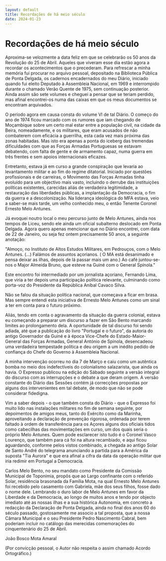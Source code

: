 ```yaml
---
layout: default
title: Recordações de há meio século
date: 2024-01-23
---
```

# Recordações de há meio século

Aproxima-se velozmente a data feliz em que se celebrarão os 50 anos da Revolução do 25 de Abril. Aqueles que viveram esse dia estão agora  a recordar os acontecimentos que o precederam. Para refrescar a minha memória fui procurar no arquivo pessoal, depositado na Biblioteca Pública de Ponta Delgada, os cadernos encadernados do meu Diário, iniciado quando fui eleito Deputado à Assembleia Nacional, em 1969 e interrompido durante o chamado Verão Quente de 1975, sem continuação posterior. Ainda assim são sete volumes e cheguei a pensar que se teriam perdido, mas afinal encontrei-os numa das caixas em que os meus documentos se encontram arquivados.

O período agora em causa consta do volume VI de tal Diário. O começo do ano de 1974 ficou marcado com os rumores que iam chegando de Moçambique sobre um certo mal estar entre a população civil, na cidade da Beira, nomeadamente, e os militares, que eram acusados de não combaterem com eficácia a guerrilha, esta cada vez mais próxima das zonas habitadas. Mas isto era apenas a ponta do iceberg das tremendas dificuldades com que as Forças Armadas Portuguesas se estavam debatendo, com falta de gente e de armamento capaz, numa guerra em três frentes e sem apoios internacionais eficazes.

Entretanto, estava já em curso a grande conspiração que levaria ao levantamento militar e ao fim do regime ditatorial. Iniciado por questões profissionais e de carreiras, o Movimento das Forças Armadas tinha evoluído para um objectivo mais vasto, incluindo o derrube das instituições políticas existentes, carecidas aliás de verdadeira legitimidade, a restauração das liberdades públicas, a implantação da Democracia, o fim da guerra e a descolonização. Na liderança ideológica do MFA estava, veio a saber-se mais tarde, um velho conhecido meu, o então Tenente Coronel Ernesto Melo Antunes.

Já evoquei noutro local o meu percurso junto de Melo Antunes, ainda nos tempos de Liceu, sendo ele ainda um oficial subalterno deslocado em Ponta Delgada. Agora quero apenas mencionar que no Diário encontrei, com data de 22 de Janeiro, ou seja fez ontem precisamente 50 anos, a seguinte anotação:

"Almoço, no Instituto de Altos Estudos Militares, em Pedrouços, com o Melo Antunes. (...) Falámos de assuntos açorianos. ( O MA está desanimado e pensa deixar as ilhas, depois de lá passar mais um ano.) Ao café juntou-se-nos o Major Almeida Bruno, que esteve na Guiné com o General Spínola."

Este encontro foi intermediado por um jornalista açoriano, Fernando Lima, que viria a ter depois uma participação política relevante, culminando como porta-voz do Presidente da República Aníbal Cavaco Silva.

Não se falou da situação política nacional, que começava a ficar em brasa. Mas sempre entendi esta iniciativa de Ernesto Melo Antunes como um sinal a ter em conta para o futuro próximo.

Aliás, tendo em conta o agravamento da situação da guerra colonial, estava eu começando a preparar um discurso a fazer em São Bento marcando limites ao prolongamento dela. A oportunidade de tal discurso foi sendo adiada, até que a publicação do livro "Portugal e o futuro", da autoria do antigo Governador da Guiné e à época Vice-Chefe do Estado-Maior- General das Forças Armadas, General António de Spínola, desencadeou uma verdadeira tempestade política e deu origem a um inédito pedido de confiança do Chefe do Governo à Assembleia Nacional.

A minha intervenção ocorreu no dia 7 de Março e caiu como um autêntica bomba no meio dos indefectíveis do colonialismo salazarista, que ainda os havia. O Expresso publicou na edição do Sábado seguinte a versão integral do discurso com as interrupções e o debate a que deram origem. A versão constante do Diário das Sessões contém já correcções propostas por alguns dos intervenientes em tal debate, de modo que não se pode considerar fidedigna.

Vim a saber depois  - o que também consta do Diário - que o Expresso foi muito lido nas instalações militares no fim de semana seguinte, por depoimentos de amigos meus, tanto do Exército como da Marinha, aproveitando a declaração de prevenção rigorosa, ordenada por terem faltado à ordem de transferência para os Açores alguns dos oficiais tidos como cabecilhas das movimentações em curso, um dos quais seria o próprio Melo Antunes. Quem pode esclarecer isto tudo é o Coronel Vasco Lourenço, que também para cá foi na altura recambiado, e aqui ficou aguardando, conforme pelos vistos combinado, a chegada ao antigo Solar de Santo André do telegrama anunciando a partida para a América da suposta "Tia Aurora" e que era afinal a cifra da data da operação militar que iria redimir em Portugal a Democracia.

Carlos Melo Bento, no seu mandato como Presidente da Comissão Municipal de Toponímia, propôs que ao Largo confinante com o referido Solar, residência brasonada da Família Mota, na qual Ernesto Melo Antunes foi recebido pelo casamento com Gabriela, mãe dos seus filhos, fosse dado o nome dele. Lembrando o duro labor de  Melo Antunes em favor da Liberdade e da Democracia, ao longo de muitos anos e tendo por objecto imediato até as nossas ilhas e a sua histórica Autonomia, em concreto a redacção da Declaração de  Ponta Delgada, ainda no final dos anos 60 do século passado, gostosamente me associo a tal proposta, que a nossa Câmara Municipal e o seu Presidente Pedro Nascimento Cabral, bem poderiam incluir no catálogo das merecidas comemorações do cinquentenário do 25 de Abril.


João Bosco Mota Amaral

(Por convicção pessoal, o Autor não respeita o assim chamado Acordo Ortográfico.)